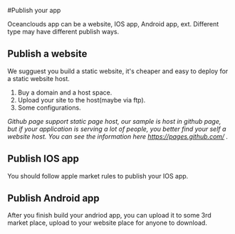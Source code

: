 #Publish your app

Oceanclouds app can be a website, IOS app, Android app, ext. Different type may have different publish ways.

## Publish a website

We sugguest you build a static website, it's cheaper and easy to deploy for a static website host.
1. Buy a domain and a host space.
2. Upload your site to the host(maybe via ftp).
3. Some configurations.

*Github page support static page host, our sample is host in github page, but if your application is serving a lot of people, you better find your self a website host. You can see the information here https://pages.github.com/ .*

## Publish IOS app

You should follow apple market rules to publish your IOS app.


## Publish Android app

After you finish build your andriod app, you can upload it to some 3rd market place, upload to your website place for anyone to download.


